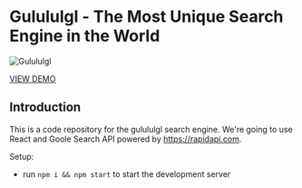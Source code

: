 # Gulululgl - The Most Unique Search Engine in the World

![Gulululgl](https://i.ibb.co/yQdYhtq/image.png)

[VIEW DEMO](https://gulululgl-search-clone.vercel.app/search)

## Introduction
This is a code repository for the gulululgl search engine. 
 We're going to use React and Goole Search API powered by https://rapidapi.com.


Setup:
- run ```npm i && npm start``` to start the development server

